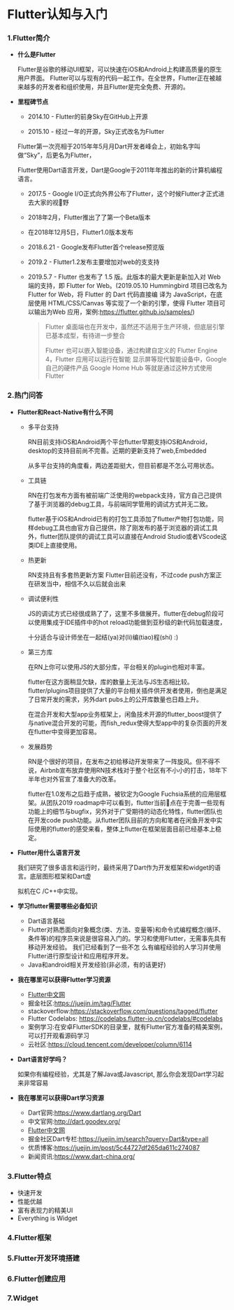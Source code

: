 # Flutter认知与入门

### 1.Flutter简介

- **什么是Flutter**

  Flutter是谷歌的移动UI框架，可以快速在iOS和Android上构建高质量的原⽣用户界面。 Flutter可以与现有的代码一起工作。在全世界，Flutter正在被越来越多的开发者和组织使用，并且Flutter是完全免费、开源的。

- **里程碑节点**

  -  2014.10 - Flutter的前身Sky在GitHub上开源

  -  2015.10 - 经过一年的开源，Sky正式改名为Flutter

  ​	Flutter第一次亮相于2015年年5⽉月Dart开发者峰会上，初始名字叫做“Sky”，后更名为Flutter，		

  ​	Flutter使用Dart语言开发，Dart是Google于2011年年推出的新的计算机编程语言。

  - 2017.5 - Google I/O正式向外界公布了Flutter，这个时候Flutter才正式进去大家的视􏰀野

  - 2018年2月，Flutter推出了了第一个Beta版本

  - 在2018年12月5日，Flutter1.0版本发布

  - 2018.6.21 - Google发布Flutter首个release预览版

  - 2019.2 - Flutter1.2发布主要增加对web的⽀支持

  - 2019.5.7 - Flutter 也发布了 1.5 版。此版本的最⼤更新是新加入对 Web 端的支持，即 Flutter for Web。(2019.05.10 Hummingbird 项⽬已改名为 Flutter for Web，将 Flutter 的 Dart 代码直接编 译为 JavaScript，在底层使用 HTML/CSS/Canvas 等实现了一个新的引擎，使得 Flutter 项目可以输出为Web 应用，案例:https://flutter.github.io/samples/)

    > Flutter 桌面端也在开发中，虽然还不适用于生产环境，但底层引擎已基本成型，有待进一步整合
    >
    > Flutter 也可以嵌入智能设备，通过构建自定义的 Flutter Engine 4，Flutter 应用可以运行在智能 显示屏等现代智能设备中，Google ⾃己的硬件产品 Google Home Hub 等就是通过这种方式使用Flutter

    

### 2.热门问答

- **Flutter和React-Native有什么不同**

  - 多平台支持

    RN目前支持iOS和Android两个平台flutter早期支持iOS和Android，desktop的支持目前尚不完善。近期的更新支持了web,Embedded

    从多平台支持的角度看，两边差距挺大，但目前都是不怎么可用状态。

  - 工具链

    RN在打包发布⽅面有被前端广泛使用的webpack支持，官方自⼰己提供了基于浏览器的debug⼯具，与前端同学管⽤的调试方式并⽆二致。

    flutter基于iOS和Android已有的打包工具添加了flutter产物打包功能，同样debug工具也由官方⾃己提供，除了刚发布的基于浏览器的调试工具外，flutter团队提供的调试工具可以直接在Android Studio或者VScode这类IDE上直接使用。

  - 热更新

    RN支持且有多套热更新方案
    Flutter目前还没有，不过code push方案正在研发当中，相信不久以后就会出来

  - 调试便利性

    JS的调试方式已经很成熟了了，这里不多做展开。flutter在debug阶段可以使用集成于IDE插件中的hot reload功能做到亚秒级的新代码加载速度，

    十分适合与设计师坐在一起结(ya)对(li)编(tiao)程(shi) :)

  - 第三方库

    在RN上你可以使用JS的大部分库，平台相关的plugin也相对丰富。

    flutter在这⽅面稍显欠缺，库的数量上无法与JS生态相比较。flutter/plugins项目提供了大量的平台相关插件供开发者使用，倒也是满⾜了日常开发的需求，另外dart pubs上的公开库数量也日趋上升。

    在混合开发和大型app业务框架上，闲鱼技术开源的flutter_boost提供了与native混合开发的可能，而fish_redux使得大型app中的复杂⻚面的开发在flutter中变得更加容易。

  - 发展趋势

    RN是个很好的项目，在发布之初给移动开发带来了一阵旋风。但不得不说，Airbnb宣布放弃使用RN技术栈对于整个社区有不⼩小的打击，18年下半年也对外官宣了准备大的改革。

    flutter在1.0发布之后趋于成熟，被钦定为Google Fuchsia系统的应用层框架。从团队2019 roadmap中可以看到，flutter当前􏰁点在于完善一些现有功能上的细节与bugfix，另外对于广受期待的动态化特性，flutter团队也在开发code push功能。从flutter团队目前的方向和笔者在闲鱼开发中实际使用的flutter的感受来看，整体上flutter在框架层面目前已经基本上稳定。

- **Flutter用什么语言开发**

  我们研究了很多语言和运行时，最终采用了Dart作为开发框架和widget的语言。底层图形框架和Dart虚

  拟机在C /C++中实现。

- **学习flutter需要哪些必备知识**

  - Dart语言基础
  - Flutter对熟悉面向对象概念(类、方法、变量等)和命令式编程概念(循环、条件等)的程序员来说是很容易⼊门的。学习和使用Flutter，无需事先具有移动开发经验。 我们已经看到了一些不怎 么有编程经验的人学习并使用Flutter进行原型设计和应用程序开发。
  - Java和android相关开发经验(⾮必须，有的话更好)

- **我在哪里可以获得Flutter学习资源**

  - [Flutter中⽂⽹](https://flutterchina.club/)
  - 掘金社区:https://juejin.im/tag/Flutter
  - stackoverflow:https://stackoverflow.com/questions/tagged/flutter
  - Flutter Codelabs: https://codelabs.flutter-io.cn/codelabs/#codelabs
  - 案例学习:在安卓FlutterSDK的目录里，就有Flutter官方准备的精美案例，可以打开观看源码学习 
  - 云社区:https://cloud.tencent.com/developer/column/6114

- **Dart语言好学吗？**

  如果你有编程经验，尤其是了解Java或Javascript, 那么你会发现Dart学习起来⾮常容易

- **我在哪里可以获得Dart学习资源**

  - Dart官网:https://www.dartlang.org/Dart
  - 中文官网:http://dart.goodev.org/
  - [Flutter中⽂⽹](https://flutterchina.club/)
  - 掘⾦社区Dart专栏:https://juejin.im/search?query=Dart&type=all
  - 优质博客:https://juejin.im/post/5c44727df265da611c274087
  - 新闻资讯:https://www.dart-china.org/

### 3.Flutter特点

- 快速开发
- 性能优越
- 富有表现力的精美UI
- Everything is Widget

### 4.Flutter框架

### 5.Flutter开发环境搭建

### 6.Flutter创建应用

### 7.Widget